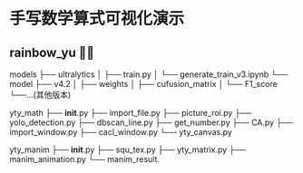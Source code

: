 # 手写数学算式可视化演示
## rainbow_yu 🐋✨

models
├── ultralytics
│   ├── train.py
│   └── generate_train_v3.ipynb
└── model
    ├── v4.2
    │     ├── weights
    │     ├── cufusion_matrix
    │     └── F1_score
    └──...(其他版本)

yty_math
├── __init__.py
├── import_file.py
├── picture_roi.py
├── yolo_detection.py
├── dbscan_line.py
├── get_number.py
├── CA.py
├── import_window.py
├── cacl_window.py
└── yty_canvas.py
  
yty_manim
├── __init__.py
├── squ_tex.py
├── yty_matrix.py
├── manim_animation.py
└── manim_result.
